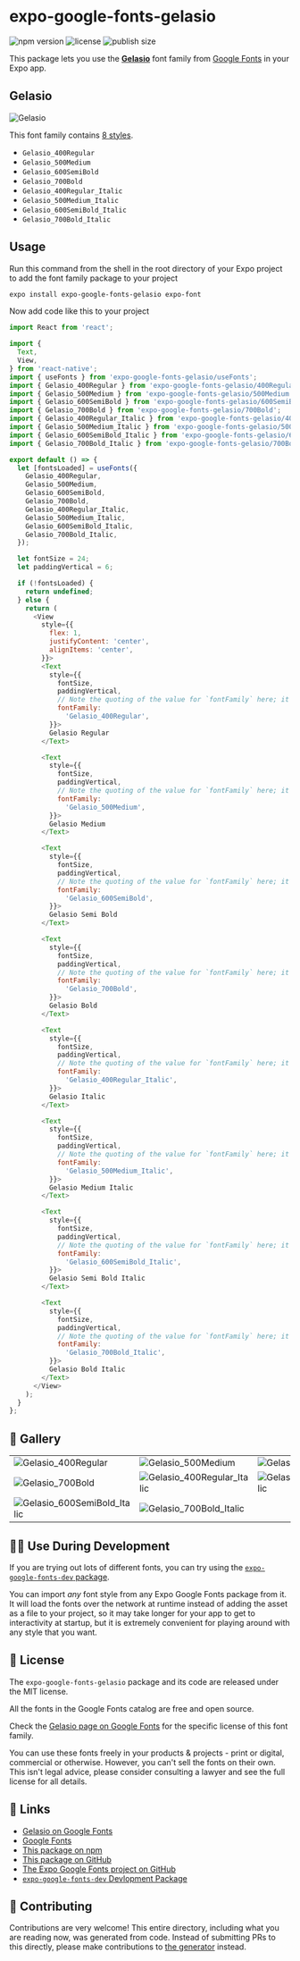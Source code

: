 # expo-google-fonts-gelasio

![npm version](https://flat.badgen.net/npm/v/expo-google-fonts-gelasio)
![license](https://flat.badgen.net/github/license/expo/google-fonts)
![publish size](https://flat.badgen.net/packagephobia/install/expo-google-fonts-gelasio)

This package lets you use the [**Gelasio**](https://fonts.google.com/specimen/Gelasio) font family from [Google Fonts](https://fonts.google.com/) in your Expo app.

## Gelasio

![Gelasio](./font-family.png)

This font family contains [8 styles](#-gallery).

- `Gelasio_400Regular`
- `Gelasio_500Medium`
- `Gelasio_600SemiBold`
- `Gelasio_700Bold`
- `Gelasio_400Regular_Italic`
- `Gelasio_500Medium_Italic`
- `Gelasio_600SemiBold_Italic`
- `Gelasio_700Bold_Italic`

## Usage

Run this command from the shell in the root directory of your Expo project to add the font family package to your project
```sh
expo install expo-google-fonts-gelasio expo-font
```

Now add code like this to your project
```js
import React from 'react';

import {
  Text,
  View,
} from 'react-native';
import { useFonts } from 'expo-google-fonts-gelasio/useFonts';
import { Gelasio_400Regular } from 'expo-google-fonts-gelasio/400Regular';
import { Gelasio_500Medium } from 'expo-google-fonts-gelasio/500Medium';
import { Gelasio_600SemiBold } from 'expo-google-fonts-gelasio/600SemiBold';
import { Gelasio_700Bold } from 'expo-google-fonts-gelasio/700Bold';
import { Gelasio_400Regular_Italic } from 'expo-google-fonts-gelasio/400Regular_Italic';
import { Gelasio_500Medium_Italic } from 'expo-google-fonts-gelasio/500Medium_Italic';
import { Gelasio_600SemiBold_Italic } from 'expo-google-fonts-gelasio/600SemiBold_Italic';
import { Gelasio_700Bold_Italic } from 'expo-google-fonts-gelasio/700Bold_Italic';

export default () => {
  let [fontsLoaded] = useFonts({
    Gelasio_400Regular,
    Gelasio_500Medium,
    Gelasio_600SemiBold,
    Gelasio_700Bold,
    Gelasio_400Regular_Italic,
    Gelasio_500Medium_Italic,
    Gelasio_600SemiBold_Italic,
    Gelasio_700Bold_Italic,
  });

  let fontSize = 24;
  let paddingVertical = 6;

  if (!fontsLoaded) {
    return undefined;
  } else {
    return (
      <View
        style={{
          flex: 1,
          justifyContent: 'center',
          alignItems: 'center',
        }}>
        <Text
          style={{
            fontSize,
            paddingVertical,
            // Note the quoting of the value for `fontFamily` here; it expects a string!
            fontFamily:
              'Gelasio_400Regular',
          }}>
          Gelasio Regular
        </Text>

        <Text
          style={{
            fontSize,
            paddingVertical,
            // Note the quoting of the value for `fontFamily` here; it expects a string!
            fontFamily:
              'Gelasio_500Medium',
          }}>
          Gelasio Medium
        </Text>

        <Text
          style={{
            fontSize,
            paddingVertical,
            // Note the quoting of the value for `fontFamily` here; it expects a string!
            fontFamily:
              'Gelasio_600SemiBold',
          }}>
          Gelasio Semi Bold
        </Text>

        <Text
          style={{
            fontSize,
            paddingVertical,
            // Note the quoting of the value for `fontFamily` here; it expects a string!
            fontFamily:
              'Gelasio_700Bold',
          }}>
          Gelasio Bold
        </Text>

        <Text
          style={{
            fontSize,
            paddingVertical,
            // Note the quoting of the value for `fontFamily` here; it expects a string!
            fontFamily:
              'Gelasio_400Regular_Italic',
          }}>
          Gelasio Italic
        </Text>

        <Text
          style={{
            fontSize,
            paddingVertical,
            // Note the quoting of the value for `fontFamily` here; it expects a string!
            fontFamily:
              'Gelasio_500Medium_Italic',
          }}>
          Gelasio Medium Italic
        </Text>

        <Text
          style={{
            fontSize,
            paddingVertical,
            // Note the quoting of the value for `fontFamily` here; it expects a string!
            fontFamily:
              'Gelasio_600SemiBold_Italic',
          }}>
          Gelasio Semi Bold Italic
        </Text>

        <Text
          style={{
            fontSize,
            paddingVertical,
            // Note the quoting of the value for `fontFamily` here; it expects a string!
            fontFamily:
              'Gelasio_700Bold_Italic',
          }}>
          Gelasio Bold Italic
        </Text>
      </View>
    );
  }
};

```

## 🔡 Gallery


||||
|-|-|-|
|![Gelasio_400Regular](.//400Regular/Gelasio_400Regular.ttf.png)|![Gelasio_500Medium](.//500Medium/Gelasio_500Medium.ttf.png)|![Gelasio_600SemiBold](.//600SemiBold/Gelasio_600SemiBold.ttf.png)||
|![Gelasio_700Bold](.//700Bold/Gelasio_700Bold.ttf.png)|![Gelasio_400Regular_Italic](.//400Regular_Italic/Gelasio_400Regular_Italic.ttf.png)|![Gelasio_500Medium_Italic](.//500Medium_Italic/Gelasio_500Medium_Italic.ttf.png)||
|![Gelasio_600SemiBold_Italic](.//600SemiBold_Italic/Gelasio_600SemiBold_Italic.ttf.png)|![Gelasio_700Bold_Italic](.//700Bold_Italic/Gelasio_700Bold_Italic.ttf.png)|||


## 👩‍💻 Use During Development

If you are trying out lots of different fonts, you can try using the [`expo-google-fonts-dev` package](https://github.com/freeboub/google-fonts/tree/master/font-packages/dev#readme).

You can import *any* font style from any Expo Google Fonts package from it. It will load the fonts
over the network at runtime instead of adding the asset as a file to your project, so it may take longer
for your app to get to interactivity at startup, but it is extremely convenient
for playing around with any style that you want.

## 📖 License

The `expo-google-fonts-gelasio` package and its code are released under the MIT license.

All the fonts in the Google Fonts catalog are free and open source.

Check the [Gelasio page on Google Fonts](https://fonts.google.com/specimen/Gelasio) for the specific license of this font family.

You can use these fonts freely in your products & projects - print or digital, commercial or otherwise. However, you can't sell the fonts on their own. This isn't legal advice, please consider consulting a lawyer and see the full license for all details.

## 🔗 Links

- [Gelasio on Google Fonts](https://fonts.google.com/specimen/Gelasio)
- [Google Fonts](https://fonts.google.com/)
- [This package on npm](https://www.npmjs.com/package/expo-google-fonts-gelasio)
- [This package on GitHub](https://github.com/freeboub/google-fonts/tree/master/font-packages/gelasio)
- [The Expo Google Fonts project on GitHub](https://github.com/freeboub/google-fonts)
- [`expo-google-fonts-dev` Devlopment Package](https://github.com/freeboub/google-fonts/tree/master/font-packages/dev)

## 🤝 Contributing

Contributions are very welcome! This entire directory, including what you are reading now, was generated from code. Instead of submitting PRs to this directly, please make contributions to [the generator](https://github.com/freeboub/google-fonts/tree/master/packages/generator) instead.

